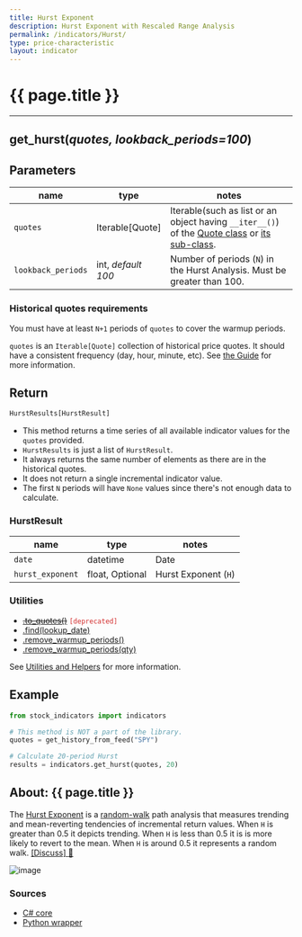 ```yaml
---
title: Hurst Exponent
description: Hurst Exponent with Rescaled Range Analysis
permalink: /indicators/Hurst/
type: price-characteristic
layout: indicator
---
```


# {{ page.title }}
<hr>

## **get_hurst**(*quotes, lookback_periods=100*)

## Parameters

| name | type | notes
| -- |-- |--
| `quotes` | Iterable[Quote] | Iterable(such as list or an object having `__iter__()`) of the [Quote class]({{site.baseurl}}/guide/#historical-quotes) or [its sub-class]({{site.baseurl}}/guide/#using-custom-quote-classes).
| `lookback_periods` | int, *default 100* | Number of periods (`N`) in the Hurst Analysis.  Must be greater than 100.

### Historical quotes requirements

You must have at least `N+1` periods of `quotes` to cover the warmup periods.

`quotes` is an `Iterable[Quote]` collection of historical price quotes.  It should have a consistent frequency (day, hour, minute, etc).  See [the Guide]({{site.baseurl}}/guide/#historical-quotes) for more information.

## Return

```python
HurstResults[HurstResult]
```

- This method returns a time series of all available indicator values for the `quotes` provided.
- `HurstResults` is just a list of `HurstResult`.
- It always returns the same number of elements as there are in the historical quotes.
- It does not return a single incremental indicator value.
- The first `N` periods will have `None` values since there's not enough data to calculate.

### HurstResult

| name | type | notes
| -- |-- |--
| `date` | datetime | Date
| `hurst_exponent` | float, Optional | Hurst Exponent (`H`)

### Utilities

- ~~[.to_quotes()]({{site.baseurl}}/utilities#convert-to-quotes)~~ <code style='color: #d32f2f; important'>[deprecated]</code>
- [.find(lookup_date)]({{site.baseurl}}/utilities#find-indicator-result-by-date)
- [.remove_warmup_periods()]({{site.baseurl}}/utilities#remove-warmup-periods)
- [.remove_warmup_periods(qty)]({{site.baseurl}}/utilities#remove-warmup-periods)

See [Utilities and Helpers]({{site.baseurl}}/utilities#utilities-for-indicator-results) for more information.

## Example

```python
from stock_indicators import indicators

# This method is NOT a part of the library.
quotes = get_history_from_feed("SPY")

# Calculate 20-period Hurst
results = indicators.get_hurst(quotes, 20)
```

## About: {{ page.title }}

The [Hurst Exponent](https://en.wikipedia.org/wiki/Hurst_exponent) is a [random-walk](https://en.wikipedia.org/wiki/Random_walk) path analysis that measures trending and mean-reverting tendencies of incremental return values.  When `H` is greater than 0.5 it depicts trending.  When `H` is less than 0.5 it is is more likely to revert to the mean.  When `H` is around 0.5 it represents a random walk.
[[Discuss] :speech_balloon:]({{site.github.base_repository_url}}/discussions/477 "Community discussion about this indicator")

![image]({{site.charturl}}/Hurst.png)

### Sources

- [C# core]({{site.base_sourceurl}}/e-k/Hurst/Hurst.cs)
- [Python wrapper]({{site.sourceurl}}/hurst.py)
